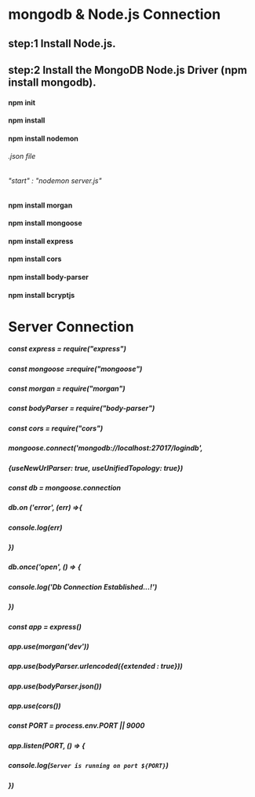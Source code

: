 # mongodb & Node.js Connection
## step:1 Install Node.js.
## step:2 Install the MongoDB Node.js Driver (npm install mongodb).
#### npm init
#### npm install
#### npm install nodemon
###### .json file
###### "start" : "nodemon server.js"
#### npm install morgan
#### npm install mongoose
#### npm install express
#### npm install cors
#### npm install body-parser
#### npm install bcryptjs
 
# Server Connection
##### const express = require("express")
##### const mongoose =require("mongoose")
##### const morgan = require("morgan")
##### const bodyParser = require("body-parser")
##### const cors = require("cors")

##### mongoose.connect('mongodb://localhost:27017/logindb', 
##### {useNewUrlParser: true, useUnifiedTopology: true}) 
##### const db = mongoose.connection 
#####  db.on ('error', (err) =>{
#####     console.log(err)
##### }) 
##### db.once('open', () => {
#####     console.log('Db Connection Established...!')
##### })
##### const app = express()
##### app.use(morgan('dev'))
##### app.use(bodyParser.urlencoded({extended : true}))
##### app.use(bodyParser.json())
#####  app.use(cors())

#####  const PORT = process.env.PORT || 9000
##### app.listen(PORT, ()  => {
#####     console.log(`Server is running on port ${PORT}`)
##### })
